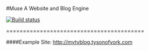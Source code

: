 #Muse
A Website and Blog Engine

[![Build status](https://ci.appveyor.com/api/projects/status/m0m9dx7b1h73eot3?svg=true)](https://ci.appveyor.com/project/MichaelTyson/shiny-myty-website)

=========================================

####Example Site:
http://mytyblog.tysonofyork.com
